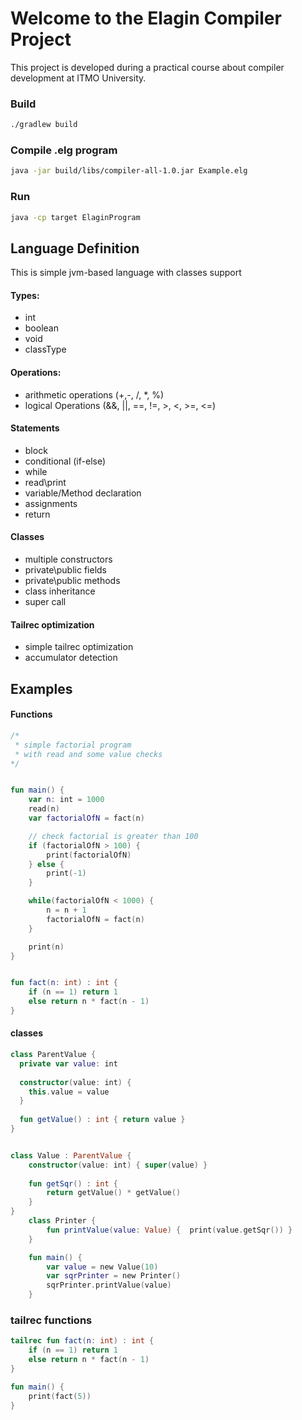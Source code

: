 # Welcome to the Elagin Compiler Project

This project is developed during a practical course about compiler development at ITMO University.


### Build 

```bash
./gradlew build
```


### Compile .elg program

```bash
java -jar build/libs/compiler-all-1.0.jar Example.elg
```

### Run

```bash
java -cp target ElaginProgram 
```

## Language Definition

This is simple jvm-based language with classes support

#### Types:
* int
* boolean
* void
* classType


#### Operations:
* arithmetic operations (+,-, /, *, %)
* logical Operations (&&, ||, ==, !=, >, <, >=, <=)


#### Statements
* block
* conditional (if-else)
* while 
* read\print
* variable/Method declaration
* assignments
* return


#### Classes

* multiple constructors
* private\public fields
* private\public methods
* class inheritance
* super call


#### Tailrec optimization

* simple tailrec optimization
* accumulator detection



## Examples



#### Functions
```kotlin
/* 
 * simple factorial program
 * with read and some value checks
*/


fun main() {
    var n: int = 1000
    read(n)
    var factorialOfN = fact(n)

    // check factorial is greater than 100
    if (factorialOfN > 100) {
        print(factorialOfN)
    } else {
        print(-1)
    }

    while(factorialOfN < 1000) {
        n = n + 1
        factorialOfN = fact(n)
    }

    print(n)
}


fun fact(n: int) : int {
    if (n == 1) return 1
    else return n * fact(n - 1)
}
```          



#### classes
```kotlin
class ParentValue { 
  private var value: int
  
  constructor(value: int) { 
    this.value = value 
  }
  
  fun getValue() : int { return value }
}


class Value : ParentValue {
    constructor(value: int) { super(value) }
    
    fun getSqr() : int { 
        return getValue() * getValue()
    }
}    
    class Printer {
        fun printValue(value: Value) {  print(value.getSqr()) }
    }

    fun main() {
        var value = new Value(10)
        var sqrPrinter = new Printer()
        sqrPrinter.printValue(value)
    }
``` 

### tailrec functions
```kotlin
tailrec fun fact(n: int) : int {
    if (n == 1) return 1
    else return n * fact(n - 1)
}

fun main() {
    print(fact(5))
}
```          
